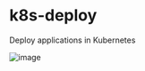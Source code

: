 # k8s-deploy
Deploy applications in Kubernetes 

![image](https://github.com/user-attachments/assets/08a9ca9d-600f-442c-8a8f-04b490c4a380)


